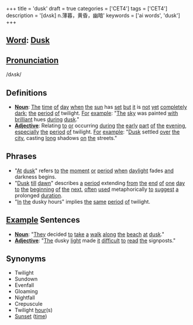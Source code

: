 +++
title = 'dusk'
draft = true
categories = ['CET4']
tags = ['CET4']
description = '[dʌsk] n.薄暮，黄昏，幽暗'
keywords = ['ai words', 'dusk']
+++

## [Word](/post/word/): [Dusk](/post/dusk/)

## [Pronunciation](/post/pronunciation/)
/dʌsk/

## Definitions
- **[Noun](/post/noun/)**: [The](/post/the/) [time](/post/time/) [of](/post/of/) [day](/post/day/) [when](/post/when/) [the](/post/the/) [sun](/post/sun/) has [set](/post/set/) [but](/post/but/) [it](/post/it/) is [not](/post/not/) [yet](/post/yet/) [completely](/post/completely/) [dark](/post/dark/); [the](/post/the/) [period](/post/period/) [of](/post/of/) twilight. [For](/post/for/) [example](/post/example/): "[The](/post/the/) [sky](/post/sky/) was painted [with](/post/with/) [brilliant](/post/brilliant/) hues [during](/post/during/) [dusk](/post/dusk/)."
- **[Adjective](/post/adjective/)**: Relating [to](/post/to/) [or](/post/or/) occurring [during](/post/during/) [the](/post/the/) [early](/post/early/) [part](/post/part/) [of](/post/of/) [the](/post/the/) [evening](/post/evening/), [especially](/post/especially/) [the](/post/the/) [period](/post/period/) [of](/post/of/) twilight. [For](/post/for/) [example](/post/example/): "[Dusk](/post/dusk/) settled [over](/post/over/) [the](/post/the/) [city](/post/city/), casting [long](/post/long/) shadows [on](/post/on/) [the](/post/the/) streets."

## Phrases
- "[At](/post/at/) [dusk](/post/dusk/)" refers [to](/post/to/) [the](/post/the/) [moment](/post/moment/) [or](/post/or/) [period](/post/period/) [when](/post/when/) [daylight](/post/daylight/) fades [and](/post/and/) darkness begins.
- "[Dusk](/post/dusk/) [till](/post/till/) [dawn](/post/dawn/)" describes [a](/post/a/) [period](/post/period/) extending [from](/post/from/) [the](/post/the/) [end](/post/end/) [of](/post/of/) [one](/post/one/) [day](/post/day/) [to](/post/to/) [the](/post/the/) [beginning](/post/beginning/) [of](/post/of/) [the](/post/the/) [next](/post/next/), [often](/post/often/) [used](/post/used/) metaphorically [to](/post/to/) [suggest](/post/suggest/) [a](/post/a/) prolonged [duration](/post/duration/).
- "[In](/post/in/) [the](/post/the/) dusky hours" implies [the](/post/the/) [same](/post/same/) [period](/post/period/) [of](/post/of/) twilight.

## [Example](/post/example/) Sentences
- **[Noun](/post/noun/)**: "[They](/post/they/) decided [to](/post/to/) [take](/post/take/) [a](/post/a/) [walk](/post/walk/) [along](/post/along/) [the](/post/the/) [beach](/post/beach/) [at](/post/at/) [dusk](/post/dusk/)."
- **[Adjective](/post/adjective/)**: "[The](/post/the/) dusky [light](/post/light/) made [it](/post/it/) [difficult](/post/difficult/) [to](/post/to/) [read](/post/read/) [the](/post/the/) signposts."

## Synonyms
- Twilight
- Sundown
- Evenfall
- Gloaming
- Nightfall
- Crepuscule
- Twilight [hour](/post/hour/)(s)
- [Sunset](/post/sunset/) ([time](/post/time/))
